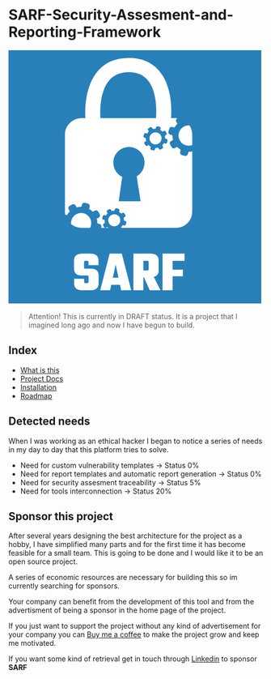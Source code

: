 # SARF-Security-Assesment-and-Reporting-Framework

![Project Logo](docs/assets/common/logo_rtd.png)

> Attention! This is currently in DRAFT status. It is a project that I imagined
  long ago and now I have begun to build.

## Index

- [What is this](#Detected-needs)
- [Project Docs](https://elchicodepython.github.io/SARF-Security-Assesment-and-Reporting-Framework/)
- [Installation](https://elchicodepython.github.io/SARF-Security-Assesment-and-Reporting-Framework/cli/quickstart.html#installation)
- [Roadmap](https://elchicodepython.github.io/SARF-Security-Assesment-and-Reporting-Framework/common/roadmap_2022.html#roadmap-2022)

## Detected needs

When I was working as an ethical hacker I began to notice a series of needs in
my day to day that this platform tries to solve.

- Need for custom vulnerability templates -> Status 0%
- Need for report templates and automatic report generation -> Status 0%
- Need for security assesment traceability -> Status 5%
- Need for tools interconnection -> Status 20%


## Sponsor this project

After several years designing the best architecture for the project as a
hobby, I have simplified many parts and for the first time it has become
feasible for a small team. This is going to be done and I would like it to be
an open source project.

A series of economic resources are necessary for building this so im currently
searching for sponsors.

Your company can benefit from the development of this tool and from the
advertisment of being a sponsor in the home page of the project.

If you just want to support the project without any kind of advertisement
for your company you can [Buy me a coffee](https://ko-fi.com/elchicodepython)
to make the project grow and keep me motivated.

If you want some kind of retrieval get in touch through
[Linkedin](https://es.linkedin.com/in/sam-sec) to sponsor
**SARF**
